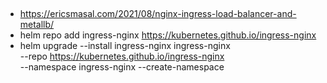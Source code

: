 
##   
* https://ericsmasal.com/2021/08/nginx-ingress-load-balancer-and-metallb/
* helm repo add ingress-nginx https://kubernetes.github.io/ingress-nginx
* helm upgrade --install ingress-nginx ingress-nginx \
  --repo https://kubernetes.github.io/ingress-nginx \
  --namespace ingress-nginx --create-namespace
 